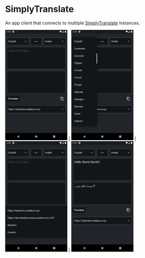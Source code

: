 # SimplyTranslate

An app client that connects to multiple [SimplyTranslate](https://translate.metalune.xyz/) instances.


<img src="fastlane/metadata/android/en-US/images/phoneScreenshots/1.png" alt="drawing" width="200"/> | <img src="fastlane/metadata/android/en-US/images/phoneScreenshots/2.png" alt="drawing" width="200"/> | <img src="fastlane/metadata/android/en-US/images/phoneScreenshots/3.png" alt="drawing" width="200"/> | <img src="fastlane/metadata/android/en-US/images/phoneScreenshots/4.png" alt="drawing" width="200"/>
